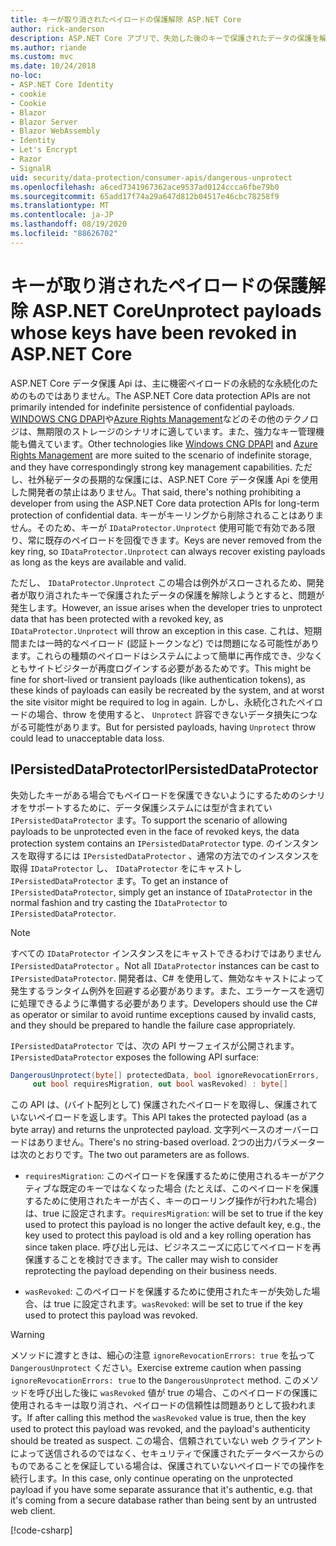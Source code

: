 ```yaml
---
title: キーが取り消されたペイロードの保護解除 ASP.NET Core
author: rick-anderson
description: ASP.NET Core アプリで、失効した後のキーで保護されたデータの保護を解除する方法について説明します。
ms.author: riande
ms.custom: mvc
ms.date: 10/24/2018
no-loc:
- ASP.NET Core Identity
- cookie
- Cookie
- Blazor
- Blazor Server
- Blazor WebAssembly
- Identity
- Let's Encrypt
- Razor
- SignalR
uid: security/data-protection/consumer-apis/dangerous-unprotect
ms.openlocfilehash: a6ced7341967362ace9537ad0124ccca6fbe79b0
ms.sourcegitcommit: 65add17f74a29a647d812b04517e46cbc78258f9
ms.translationtype: MT
ms.contentlocale: ja-JP
ms.lasthandoff: 08/19/2020
ms.locfileid: "88626702"
---
```

# <a name="unprotect-payloads-whose-keys-have-been-revoked-in-aspnet-core"></a><span data-ttu-id="73c35-103">キーが取り消されたペイロードの保護解除 ASP.NET Core</span><span class="sxs-lookup"><span data-stu-id="73c35-103">Unprotect payloads whose keys have been revoked in ASP.NET Core</span></span>

<a name="data-protection-consumer-apis-dangerous-unprotect"></a>

<span data-ttu-id="73c35-104">ASP.NET Core データ保護 Api は、主に機密ペイロードの永続的な永続化のためのものではありません。</span><span class="sxs-lookup"><span data-stu-id="73c35-104">The ASP.NET Core data protection APIs are not primarily intended for indefinite persistence of confidential payloads.</span></span> <span data-ttu-id="73c35-105">[WINDOWS CNG DPAPI](/windows/win32/seccng/cng-dpapi)や[Azure Rights Management](/rights-management/)などのその他のテクノロジは、無期限のストレージのシナリオに適しています。また、強力なキー管理機能も備えています。</span><span class="sxs-lookup"><span data-stu-id="73c35-105">Other technologies like [Windows CNG DPAPI](/windows/win32/seccng/cng-dpapi) and [Azure Rights Management](/rights-management/) are more suited to the scenario of indefinite storage, and they have correspondingly strong key management capabilities.</span></span> <span data-ttu-id="73c35-106">ただし、社外秘データの長期的な保護には、ASP.NET Core データ保護 Api を使用した開発者の禁止はありません。</span><span class="sxs-lookup"><span data-stu-id="73c35-106">That said, there's nothing prohibiting a developer from using the ASP.NET Core data protection APIs for long-term protection of confidential data.</span></span> <span data-ttu-id="73c35-107">キーがキーリングから削除されることはありません。そのため、キーが `IDataProtector.Unprotect` 使用可能で有効である限り、常に既存のペイロードを回復できます。</span><span class="sxs-lookup"><span data-stu-id="73c35-107">Keys are never removed from the key ring, so `IDataProtector.Unprotect` can always recover existing payloads as long as the keys are available and valid.</span></span>

<span data-ttu-id="73c35-108">ただし、 `IDataProtector.Unprotect` この場合は例外がスローされるため、開発者が取り消されたキーで保護されたデータの保護を解除しようとすると、問題が発生します。</span><span class="sxs-lookup"><span data-stu-id="73c35-108">However, an issue arises when the developer tries to unprotect data that has been protected with a revoked key, as `IDataProtector.Unprotect` will throw an exception in this case.</span></span> <span data-ttu-id="73c35-109">これは、短期間または一時的なペイロード (認証トークンなど) では問題になる可能性があります。これらの種類のペイロードはシステムによって簡単に再作成でき、少なくともサイトビジターが再度ログインする必要があるためです。</span><span class="sxs-lookup"><span data-stu-id="73c35-109">This might be fine for short-lived or transient payloads (like authentication tokens), as these kinds of payloads can easily be recreated by the system, and at worst the site visitor might be required to log in again.</span></span> <span data-ttu-id="73c35-110">しかし、永続化されたペイロードの場合、throw を使用すると、 `Unprotect` 許容できないデータ損失につながる可能性があります。</span><span class="sxs-lookup"><span data-stu-id="73c35-110">But for persisted payloads, having `Unprotect` throw could lead to unacceptable data loss.</span></span>

## <a name="ipersisteddataprotector"></a><span data-ttu-id="73c35-111">IPersistedDataProtector</span><span class="sxs-lookup"><span data-stu-id="73c35-111">IPersistedDataProtector</span></span>

<span data-ttu-id="73c35-112">失効したキーがある場合でもペイロードを保護できないようにするためのシナリオをサポートするために、データ保護システムには型が含まれてい `IPersistedDataProtector` ます。</span><span class="sxs-lookup"><span data-stu-id="73c35-112">To support the scenario of allowing payloads to be unprotected even in the face of revoked keys, the data protection system contains an `IPersistedDataProtector` type.</span></span> <span data-ttu-id="73c35-113">のインスタンスを取得するには `IPersistedDataProtector` 、通常の方法でのインスタンスを取得 `IDataProtector` し、 `IDataProtector` をにキャストし `IPersistedDataProtector` ます。</span><span class="sxs-lookup"><span data-stu-id="73c35-113">To get an instance of `IPersistedDataProtector`, simply get an instance of `IDataProtector` in the normal fashion and try casting the `IDataProtector` to `IPersistedDataProtector`.</span></span>

> [!NOTE]
> <span data-ttu-id="73c35-114">すべての `IDataProtector` インスタンスをにキャストできるわけではありません `IPersistedDataProtector` 。</span><span class="sxs-lookup"><span data-stu-id="73c35-114">Not all `IDataProtector` instances can be cast to `IPersistedDataProtector`.</span></span> <span data-ttu-id="73c35-115">開発者は、C# を使用して、無効なキャストによって発生するランタイム例外を回避する必要があります。また、エラーケースを適切に処理できるように準備する必要があります。</span><span class="sxs-lookup"><span data-stu-id="73c35-115">Developers should use the C# as operator or similar to avoid runtime exceptions caused by invalid casts, and they should be prepared to handle the failure case appropriately.</span></span>

<span data-ttu-id="73c35-116">`IPersistedDataProtector` では、次の API サーフェイスが公開されます。</span><span class="sxs-lookup"><span data-stu-id="73c35-116">`IPersistedDataProtector` exposes the following API surface:</span></span>

```csharp
DangerousUnprotect(byte[] protectedData, bool ignoreRevocationErrors,
     out bool requiresMigration, out bool wasRevoked) : byte[]
```

<span data-ttu-id="73c35-117">この API は、(バイト配列として) 保護されたペイロードを取得し、保護されていないペイロードを返します。</span><span class="sxs-lookup"><span data-stu-id="73c35-117">This API takes the protected payload (as a byte array) and returns the unprotected payload.</span></span> <span data-ttu-id="73c35-118">文字列ベースのオーバーロードはありません。</span><span class="sxs-lookup"><span data-stu-id="73c35-118">There's no string-based overload.</span></span> <span data-ttu-id="73c35-119">2つの出力パラメーターは次のとおりです。</span><span class="sxs-lookup"><span data-stu-id="73c35-119">The two out parameters are as follows.</span></span>

* <span data-ttu-id="73c35-120">`requiresMigration`: このペイロードを保護するために使用されるキーがアクティブな既定のキーではなくなった場合 (たとえば、このペイロードを保護するために使用されたキーが古く、キーのローリング操作が行われた場合) は、true に設定されます。</span><span class="sxs-lookup"><span data-stu-id="73c35-120">`requiresMigration`: will be set to true if the key used to protect this payload is no longer the active default key, e.g., the key used to protect this payload is old and a key rolling operation has since taken place.</span></span> <span data-ttu-id="73c35-121">呼び出し元は、ビジネスニーズに応じてペイロードを再保護することを検討できます。</span><span class="sxs-lookup"><span data-stu-id="73c35-121">The caller may wish to consider reprotecting the payload depending on their business needs.</span></span>

* <span data-ttu-id="73c35-122">`wasRevoked`: このペイロードを保護するために使用されたキーが失効した場合、は true に設定されます。</span><span class="sxs-lookup"><span data-stu-id="73c35-122">`wasRevoked`: will be set to true if the key used to protect this payload was revoked.</span></span>

>[!WARNING]
> <span data-ttu-id="73c35-123">メソッドに渡すときは、細心の注意 `ignoreRevocationErrors: true` を払って `DangerousUnprotect` ください。</span><span class="sxs-lookup"><span data-stu-id="73c35-123">Exercise extreme caution when passing `ignoreRevocationErrors: true` to the `DangerousUnprotect` method.</span></span> <span data-ttu-id="73c35-124">このメソッドを呼び出した後に `wasRevoked` 値が true の場合、このペイロードの保護に使用されるキーは取り消され、ペイロードの信頼性は問題ありとして扱われます。</span><span class="sxs-lookup"><span data-stu-id="73c35-124">If after calling this method the `wasRevoked` value is true, then the key used to protect this payload was revoked, and the payload's authenticity should be treated as suspect.</span></span> <span data-ttu-id="73c35-125">この場合、信頼されていない web クライアントによって送信されるのではなく、セキュリティで保護されたデータベースからのものであることを保証している場合は、保護されていないペイロードでの操作を続行します。</span><span class="sxs-lookup"><span data-stu-id="73c35-125">In this case, only continue operating on the unprotected payload if you have some separate assurance that it's authentic, e.g. that it's coming from a secure database rather than being sent by an untrusted web client.</span></span>

[!code-csharp[](dangerous-unprotect/samples/dangerous-unprotect.cs)]
